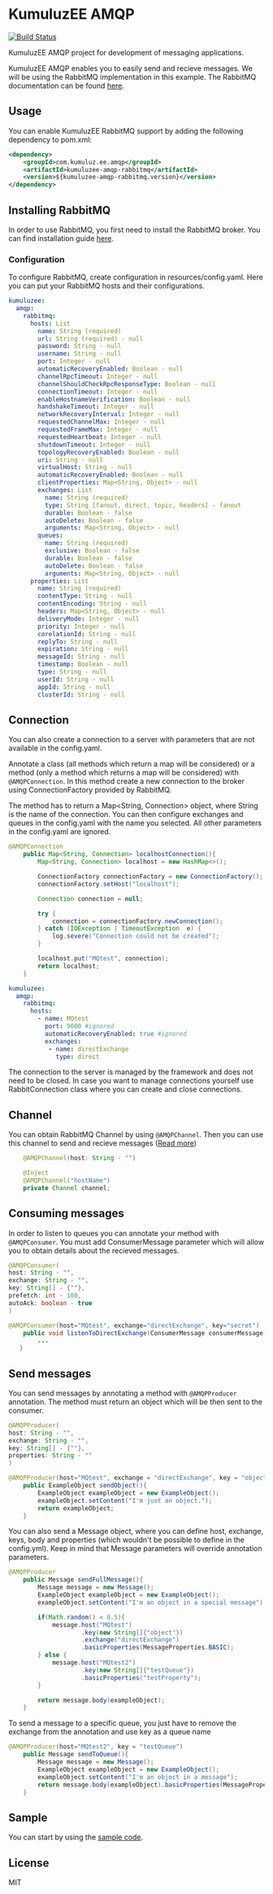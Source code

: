 # KumuluzEE AMQP
[![Build Status](https://img.shields.io/travis/kumuluz/kumuluzee-ethereum/master.svg?style=flat)](https://travis-ci.org/kumuluz/kumuluzee-ethereum)

KumuluzEE AMQP project for development of messaging applications.

KumuluzEE AMQP enables you to easily send and recieve messages. We will be using the RabbitMQ implementation in this example. The RabbitMQ documentation can be found [here](https://www.rabbitmq.com/).

## Usage

You can enable KumuluzEE RabbitMQ support by adding the following dependency to pom.xml:
```xml
<dependency>
    <groupId>com.kumuluz.ee.amqp</groupId>
    <artifactId>kumuluzee-amqp-rabbitmq</artifactId>
    <version>${kumuluzee-amqp-rabbitmq.version}</version>
</dependency>
```

## Installing RabbitMQ
In order to use RabbitMQ, you first need to install the RabbitMQ broker. You can find installation guide [here](https://www.rabbitmq.com/download.html).

### Configuration
To configure RabbitMQ, create configuration in resources/config.yaml.
Here you can put your RabbitMQ hosts and their configurations. 
```yaml
kumuluzee:
  amqp:
    rabbitmq:
      hosts: List
        name: String (required)
        url: String (required) - null
        password: String - null
        username: String - null
        port: Integer - null
        automaticRecoveryEnabled: Boolean - null
        channelRpcTimeout: Integer - null
        channelShouldCheckRpcResponseType: Boolean - null
        connectionTimeout: Integer - null
        enableHostnameVerification: Boolean - null
        handshakeTimeout: Integer - null
        networkRecoveryInterval: Integer - null
        requestedChannelMax: Integer - null
        requestedFrameMax: Integer - null
        requestedHeartbeat: Integer - null
        shutdownTimeout: Integer - null
        topologyRecoveryEnabled: Boolean - null
        uri: String - null
        virtualHost: String - null
        automaticRecoveryEnabled: Boolean - null
        clientProperties: Map<String, Object> - null
        exchanges: List
          name: String (required)
          type: String [fanout, direct, topic, headers] - fanout
          durable: Boolean - false
          autoDelete: Boolean - false
          arguments: Map<String, Object> - null
        queues:
          name: String (required)
          exclusive: Boolean - false
          durable: Boolean - false
          autoDelete: Boolean - false
          arguments: Map<String, Object> - null
      properties: List
        name: String (required)
        contentType: String - null
        contentEncoding: String - null
        headers: Map<String, Object> - null
        deliveryMode: Integer - null
        priority: Integer - null
        corelationId: String - null
        replyTo: String - null
        expiration: String - null
        messageId: String - null
        timestamp: Boolean - null
        type: String - null
        userId: String - null
        appId: String - null
        clusterId: String - null
```

## Connection
You can also create a connection to a server with parameters that are not available in the config.yaml. 

Annotate a class (all methods which return a map will be considered) or a method (only a method which returns a map will be considered) with `@AMQPConnection`. In this method create a new connection to the broker using ConnectionFactory provided by RabbitMQ. 

The method has to return a Map<String, Connection> object, where String is the name of the connection. You can then configure exchanges and queues in the config.yaml with the name you selected. All other parameters in the config.yaml are ignored.

```java
@AMQPConnection
    public Map<String, Connection> localhostConnection(){
        Map<String, Connection> localhost = new HashMap<>();

        ConnectionFactory connectionFactory = new ConnectionFactory();
        connectionFactory.setHost("localhost");

        Connection connection = null;

        try {
            connection = connectionFactory.newConnection();
        } catch (IOException | TimeoutException  e) {
            log.severe("Connection could not be created");
        }

        localhost.put("MQtest", connection);
        return localhost;
    }
```

```yaml
kumuluzee:
  amqp:
    rabbitmq:
      hosts:
        - name: MQtest
          port: 9000 #ignored
          automaticRecoveryEnabled: true #ignored
          exchanges:
           - name: directExchange
             type: direct	
```

The connection to the server is managed by the framework and does not need to be closed. In case you want to manage connections yourself use RabbitConnection class where you can create and close connections.
## Channel
You can obtain RabbitMQ Channel by using `@AMQPChannel`. Then you can use this channel to send and recieve messages ([Read more](https://www.rabbitmq.com/getstarted.html))
```java
    @AMQPChannel(host: String - "")
```
```java
    @Inject
    @AMQPChannel("hostName")
    private Channel channel;
```
## Consuming messages
In order to listen to queues you can annotate your method with `@AMQPConsumer`.
You must add ConsumerMessage parameter which will allow you to obtain details about the recieved messages. 

```java
@AMQPConsumer(
host: String - "", 
exchange: String - "", 
key: String[] - {""}, 
prefetch: int - 100, 
autoAck: boolean - true
)
```

```java
@AMQPConsumer(host="MQtest", exchange="directExchange", key="secret")
    public void listenToDirectExchange(ConsumerMessage consumerMessage){
        ...
   }
```

## Send messages
You can send messages by annotating a method with `@AMQPProducer` annotation. The method must return an object which will be then sent to the consumer. 
```java
@AMQPProducer(
host: String - "", 
exchange: String - "", 
key: String[] - {""}, 
properties: String - ""
)
```

```java
@AMQPProducer(host="MQtest", exchange = "directExchange", key = "object")
    public ExampleObject sendObject(){
        ExampleObject exampleObject = new ExampleObject();
        exampleObject.setContent("I'm just an object.");
        return exampleObject;
    }
```
You can also send a Message object, where you can define host, exchange, keys, body and properties (which wouldn't be possible to define in the config.yml). Keep in mind that Message parameters will override annotation parameters.

```java
@AMQPProducer
    public Message sendFullMessage(){
        Message message = new Message();
        ExampleObject exampleObject = new ExampleObject();
        exampleObject.setContent("I'm an object in a special message");

        if(Math.random() < 0.5){
            message.host("MQtest")
                    .key(new String[]{"object"})
                    .exchange("directExchange")
                    .basicProperties(MessageProperties.BASIC);
        } else {
            message.host("MQtest2")
                    .key(new String[]{"testQueue"})
                    .basicProperties("testProperty");
        }

        return message.body(exampleObject);
    }
```
To send a message to a specific queue, you just have to remove the exchange from the annotation and use key as a queue name

```java
@AMQPProducer(host="MQtest2", key = "testQueue")
    public Message sendToQueue(){
        Message message = new Message();
        ExampleObject exampleObject = new ExampleObject();
        exampleObject.setContent("I'm an object in a message");
        return message.body(exampleObject).basicProperties(MessageProperties.BASIC);
    }
```

## Sample

You can start by using the [sample code](https://github.com/kumuluz/kumuluzee-samples/tree/master/amqp/rabbitmq).

## License

MIT
